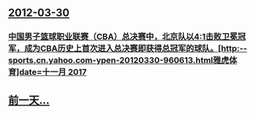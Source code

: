 ## [2012-03-30](/zh/news/2012/03/30/index.md)

### [中国男子篮球职业联赛（CBA）总决赛中，北京队以4:1击败卫冕冠军，成为CBA历史上首次进入总决赛即获得总冠军的球队。[http:--sports.cn.yahoo.com-ypen-20120330-960613.html雅虎体育]date=十一月 2017 ](/zh/news/2012/03/30/中国男子篮球职业联赛-CBA-总决赛中-北京队以4-1击败卫冕冠军-成为CBA历史上首次进入总决赛即获得总冠军的球队.md)
## [前一天...](/zh/news/2012/03/29/index.md)

